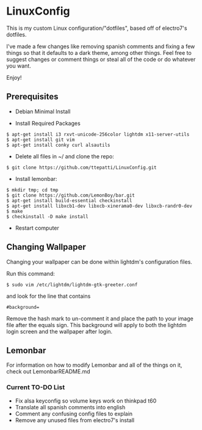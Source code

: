 #	LinuxConfig

This is my custom Linux configuration/"dotfiles", based off of electro7's dotfiles.

I've made a few changes like removing spanish comments and fixing a few things
so that it defaults to a dark theme, among other things. Feel free to suggest
changes or comment things or steal all of the code or do whatever you want.

Enjoy!

## Prerequisites

- Debian Minimal Install

- Install Required Packages
```
$ apt-get install i3 rxvt-unicode-256color lightdm x11-server-utils
$ apt-get install git vim
$ apt-get install conky curl alsautils
```
- Delete all files in ~/ and clone the repo:
```
$ git clone https://github.com/ttepatti/LinuxConfig.git
```

- Install lemonbar:
```
$ mkdir tmp; cd tmp
$ git clone https://github.com/LemonBoy/bar.git
$ apt-get install build-essential checkinstall
$ apt-get install libxcb1-dev libxcb-xinerama0-dev libxcb-randr0-dev
$ make
$ checkinstall -D make install
```

- Restart computer

## Changing Wallpaper

Changing your wallpaper can be done within lightdm's configuration files.

Run this command:
```
$ sudo vim /etc/lightdm/lightdm-gtk-greeter.conf
```
and look for the line that contains
```
#background=
```
Remove the hash mark to un-comment it and place the path to your image file
after the equals sign. This background will apply to both the lightdm login
screen and the wallpaper after login.

## Lemonbar

For information on how to modify Lemonbar and all of the things on it, check out
LemonbarREADME.md

### Current TO-DO List

- Fix alsa keyconfig so volume keys work on thinkpad t60
- Translate all spanish comments into english
- Comment any confusing config files to explain
- Remove any unused files from electro7's install
